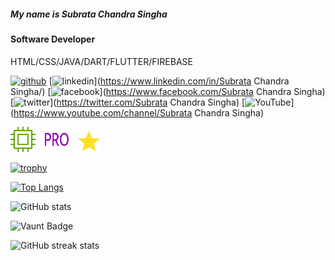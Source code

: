 ##### My name is Subrata Chandra Singha
#### Software Developer

HTML/CSS/JAVA/DART/FLUTTER/FIREBASE




[<img src='https://cdn.jsdelivr.net/npm/simple-icons@3.0.1/icons/github.svg' alt='github' height='40'>](https://github.com/SubrataSft)  [<img src='https://cdn.jsdelivr.net/npm/simple-icons@3.0.1/icons/linkedin.svg' alt='linkedin' height='40'>](https://www.linkedin.com/in/Subrata Chandra Singha/)  [<img src='https://cdn.jsdelivr.net/npm/simple-icons@3.0.1/icons/facebook.svg' alt='facebook' height='40'>](https://www.facebook.com/Subrata Chandra Singha)  [<img src='https://cdn.jsdelivr.net/npm/simple-icons@3.0.1/icons/twitter.svg' alt='twitter' height='40'>](https://twitter.com/Subrata Chandra Singha)  [<img src='https://cdn.jsdelivr.net/npm/simple-icons@3.0.1/icons/youtube.svg' alt='YouTube' height='40'>](https://www.youtube.com/channel/Subrata Chandra Singha)  

<a href='https://docs.github.com/en/developers'><img src='https://raw.githubusercontent.com/acervenky/animated-github-badges/master/assets/devbadge.gif' width='40' height='40'></a> <a href='https://github.com/pricing'><img src='https://raw.githubusercontent.com/acervenky/animated-github-badges/master/assets/pro.gif' width='40' height='40'></a> <a href='https://stars.github.com/'><img src='https://raw.githubusercontent.com/acervenky/animated-github-badges/master/assets/starbadge.gif' width='35' height='35'></a> 

[![trophy](https://github-profile-trophy.vercel.app/?username=SubrataSft)](https://github.com/ryo-ma/github-profile-trophy)

[![Top Langs](https://github-readme-stats.vercel.app/api/top-langs/?username=SubrataSft)](https://github.com/anuraghazra/github-readme-stats)

![GitHub stats](https://github-readme-stats.vercel.app/api?username=SubrataSft&show_icons=true&count_private=true)  

![Vaunt Badge](https://api.vaunt.dev/v1/github/entities/SubrataSft/contributions?format=svg&private=true)  

![GitHub streak stats](https://streak-stats.demolab.com/?user=SubrataSft)  

